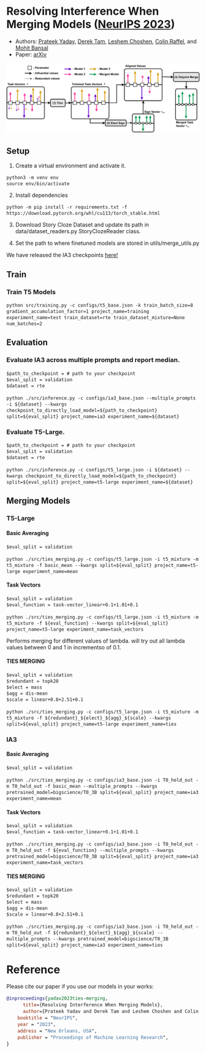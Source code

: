 # Resolving Interference When Merging Models ([NeurIPS 2023](https://neurips.cc/))

* Authors: [Prateek Yadav](https://prateeky2806.github.io/), [Derek Tam](https://dptam.github.io/), [Leshem Choshen](https://ktilana.wixsite.com/leshem-choshen), [Colin Raffel](https://colinraffel.com/), and [Mohit Bansal](https://www.cs.unc.edu/~mbansal/)
* Paper: [arXiv](https://arxiv.org/abs/2306.01708)

<img src="./assets/teis-merging.png" alt="teaser image" width="800"/>


## Setup

1. Create a virtual environment and activate it.
```
python3 -m venv env
source env/bin/activate
```
2. Install dependencies
```
python -m pip install -r requirements.txt -f https://download.pytorch.org/whl/cu113/torch_stable.html
```

3. Download Story Cloze Dataset and update its path in data/dataset_readers.py StoryClozeReader class.

4. Set the path to where finetuned models are stored in utils/merge_utils.py

We have released the IA3 checkpoints [here!](https://drive.google.com/drive/folders/1V2-SLOgK248TQBMP2i_cEdQnxB2jM2E1?usp=sharing)

## Train

### Train T5 Models

```
python src/training.py -c configs/t5_base.json -k train_batch_size=8 gradient_accumulation_factor=1 project_name=training experiment_name=test train_dataset=rte train_dataset_mixture=None num_batches=2
```

## Evaluation

### Evaluate IA3 across multiple prompts and report median.

```
$path_to_checkpoint = # path to your checkpoint
$eval_split = validation
$dataset = rte

python ./src/inference.py -c configs/ia3_base.json --multiple_prompts -i ${dataset} --kwargs checkpoint_to_directly_load_model=${path_to_checkpoint} split=${eval_split} project_name=ia3 experiment_name=${dataset}
```

### Evaluate T5-Large.

```
$path_to_checkpoint = # path to your checkpoint
$eval_split = validation
$dataset = rte

python ./src/inference.py -c configs/t5_large.json -i ${dataset} --kwargs checkpoint_to_directly_load_model=${path_to_checkpoint} split=${eval_split} project_name=t5-large experiment_name=${dataset}
```


## Merging Models

### T5-Large

#### Basic Averaging
```
$eval_split = validation

python ./src/ties_merging.py -c configs/t5_large.json -i t5_mixture -m t5_mixture -f basic_mean --kwargs split=${eval_split} project_name=t5-large experiment_name=mean
```

#### Task Vectors
```
$eval_split = validation
$eval_function = task-vector_linear+0.1+1.01+0.1

python ./src/ties_merging.py -c configs/t5_large.json -i t5_mixture -m t5_mixture -f ${eval_function} --kwargs split=${eval_split} project_name=t5-large experiment_name=task_vectors
```
Performs merging for different values of lambda. will try out all lambda values between 0 and 1 in incrementso of 0.1.

#### TIES MERGING
```
$eval_split = validation
$redundant = topk20
$elect = mass
$agg = dis-mean
$scale = linear+0.8+2.51+0.1

python ./src/ties_merging.py -c configs/t5_large.json -i t5_mixture -m t5_mixture -f ${redundant}_${elect}_${agg}_${scale} --kwargs split=${eval_split} project_name=t5-large experiment_name=ties
```


### IA3

#### Basic Averaging
```
$eval_split = validation

python ./src/ties_merging.py -c configs/ia3_base.json -i T0_held_out -m T0_held_out -f basic_mean --multiple_prompts --kwargs pretrained_model=bigscience/T0_3B split=${eval_split} project_name=ia3 experiment_name=mean
```

#### Task Vectors
```
$eval_split = validation
$eval_function = task-vector_linear+0.1+1.01+0.1

python ./src/ties_merging.py -c configs/ia3_base.json -i T0_held_out -m T0_held_out -f ${eval_function} --multiple_prompts --kwargs pretrained_model=bigscience/T0_3B split=${eval_split} project_name=ia3 experiment_name=task_vectors
```

#### TIES MERGING
```
$eval_split = validation
$redundant = topk20
$elect = mass
$agg = dis-mean
$scale = linear+0.8+2.51+0.1

python ./src/ties_merging.py -c configs/ia3_base.json -i T0_held_out -m T0_held_out -f ${redundant}_${elect}_${agg}_${scale} --multiple_prompts --kwargs pretrained_model=bigscience/T0_3B split=${eval_split} project_name=ia3 experiment_name=ties
```

# Reference
Please cite our paper if you use our models in your works:


```bibtex
@inproceedings{yadav2023ties-merging,
      title={Resolving Interference When Merging Models}, 
      author={Prateek Yadav and Derek Tam and Leshem Choshen and Colin Raffel and Mohit Bansal},
    booktitle = "NeurIPS",
    year = "2023",
    address = "New Orleans, USA",
    publisher = "Proceedings of Machine Learning Research",
}
